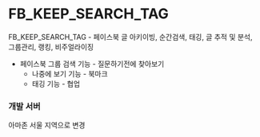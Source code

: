 FB_KEEP_SEARCH_TAG
===========

FB_KEEP_SEARCH_TAG - 페이스북 글 아키이빙, 순간검색, 태깅, 글 추적 및 분석, 그룹관리, 랭킹, 비주얼라이징

  * 페이스북 그룹  검색 기능 - 질문하기전에 찾아보기
	* 나중에 보기 기능 - 북마크
	* 태깅 기능 - 협업
	

### 개발 서버

아마존 서울 지역으로 변경



